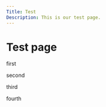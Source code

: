 ```yaml
---
Title: Test
Description: This is our test page.
---
```


Test page
==========================

<div class="firstbox">
    <p>first</p>
</div>

<div class="secondbox">
    <p>second</p>
</div>

<div class="thirdbox">
    <p>third</p>
</div>

<div class="fourthbox">
    <p>fourth</p>
</div>
